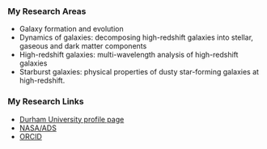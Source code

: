 
### My Research Areas

- Galaxy formation and evolution 
- Dynamics of galaxies: decomposing high-redshift galaxies into stellar, gaseous and dark matter components
- High-redshift galaxies: multi-wavelength analysis of high-redshift galaxies
- Starburst galaxies: physical properties of dusty star-forming galaxies at high-redshift.

### My Research Links

- [Durham University profile page](https://www.dur.ac.uk/research/directory/staff/?mode=staff&id=16428)
- [NASA/ADS](https://ui.adsabs.harvard.edu/search/q=%20author%3A%22dudzeviciute%22&sort=date%20desc%2C%20bibcode%20desc&p_=0)
- [ORCID](https://orcid.org/0000-0003-4748-0681)
